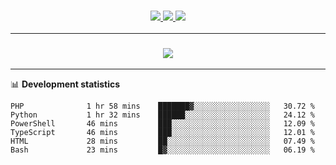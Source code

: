 <h3 align="center">
  <a href="https://github.com/hwalker928">
      <img src="https://img.shields.io/github/followers/hwalker928?label=Followers&style=for-the-badge&color=lightblue">
  </a>
  <a href="https://harryw.link/discord" alt="Discord">
      <img src="https://img.shields.io/discord/738451951758606336?label=discord&style=for-the-badge&color=lightblue"/>
  </a>
  <a href="https://harryw.link/sparked" alt="Sparked Host">
      <img src="https://img.shields.io/static/v1?label=Sponsor&message=Sparked%20Host&color=yellow&style=for-the-badge"/>
  </a>
</h3>

<hr>


<h3 align="center">
  <a href="https://github.com/hwalker928">
      <img src="https://github-profile-trophy.vercel.app/?username=hwalker928&no-bg=true&no-frame=true">
  </a>
</h3>


<hr>

📊 **Development statistics**

<!--START_SECTION:waka-->

```text
PHP              1 hr 58 mins    ███████▓░░░░░░░░░░░░░░░░░   30.72 %
Python           1 hr 32 mins    ██████░░░░░░░░░░░░░░░░░░░   24.12 %
PowerShell       46 mins         ███░░░░░░░░░░░░░░░░░░░░░░   12.09 %
TypeScript       46 mins         ███░░░░░░░░░░░░░░░░░░░░░░   12.01 %
HTML             28 mins         ██░░░░░░░░░░░░░░░░░░░░░░░   07.49 %
Bash             23 mins         █▓░░░░░░░░░░░░░░░░░░░░░░░   06.19 %
```

<!--END_SECTION:waka-->
